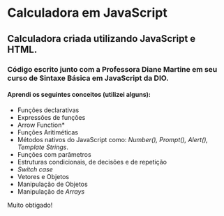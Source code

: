 # Calculadora em JavaScript

## Calculadora criada utilizando JavaScript e HTML.

### Código escrito junto com a Professora Diane Martine em seu curso de Sintaxe Básica em JavaScript da DIO.

#### Aprendi os seguintes conceitos (utilizei alguns):

* Funções declarativas
* Expressões de funções
* Arrow Function*
* Funções Aritiméticas
* Métodos nativos do JavaScript como: *Number(), Prompt(), Alert(), Template Strings*.
* Funções com parâmetros
* Estruturas condicionais, de decisões e de repetição
* *Switch case*
* Vetores e Objetos
* Manipulação de Objetos
* Manipulação de *Arrays*

Muito obtigado!
